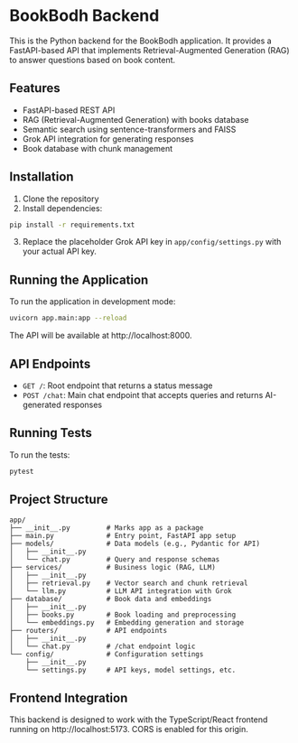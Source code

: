 
# BookBodh Backend

This is the Python backend for the BookBodh application. It provides a FastAPI-based API that implements Retrieval-Augmented Generation (RAG) to answer questions based on book content.

## Features

- FastAPI-based REST API
- RAG (Retrieval-Augmented Generation) with books database
- Semantic search using sentence-transformers and FAISS
- Grok API integration for generating responses
- Book database with chunk management

## Installation

1. Clone the repository
2. Install dependencies:

```bash
pip install -r requirements.txt
```

3. Replace the placeholder Grok API key in `app/config/settings.py` with your actual API key.

## Running the Application

To run the application in development mode:

```bash
uvicorn app.main:app --reload
```

The API will be available at http://localhost:8000.

## API Endpoints

- `GET /`: Root endpoint that returns a status message
- `POST /chat`: Main chat endpoint that accepts queries and returns AI-generated responses

## Running Tests

To run the tests:

```bash
pytest
```

## Project Structure

```
app/
├── __init__.py         # Marks app as a package
├── main.py             # Entry point, FastAPI app setup
├── models/             # Data models (e.g., Pydantic for API)
│   ├── __init__.py
│   └── chat.py         # Query and response schemas
├── services/           # Business logic (RAG, LLM)
│   ├── __init__.py
│   ├── retrieval.py    # Vector search and chunk retrieval
│   └── llm.py          # LLM API integration with Grok
├── database/           # Book data and embeddings
│   ├── __init__.py
│   ├── books.py        # Book loading and preprocessing
│   └── embeddings.py   # Embedding generation and storage
├── routers/            # API endpoints
│   ├── __init__.py
│   └── chat.py         # /chat endpoint logic
└── config/             # Configuration settings
    ├── __init__.py
    └── settings.py     # API keys, model settings, etc.
```

## Frontend Integration

This backend is designed to work with the TypeScript/React frontend running on http://localhost:5173. CORS is enabled for this origin.
